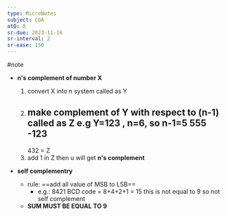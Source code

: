```yaml
---
type: MicroNotes
subject: COA
atQ: 0
sr-due: 2023-11-16
sr-interval: 2
sr-ease: 150
---
```

#note
- **n's complement of number X**
	1. convert X into n system called as Y
	2. make complement of Y with respect to (n-1) called as Z
		e.g Y=123 , n=6, so n-1=5
		  555
		-123
		-----
		432 = Z
	3. add 1 in Z then u will get **n's complement**

- **self complementry**
	- rule: ==add all value of MSB to LSB==
		- e.g.: 8421 BCD code = 8+4+2+1 = 15
		  this is not equal to 9 so not self complement
	- **SUM MUST BE EQUAL TO 9**

